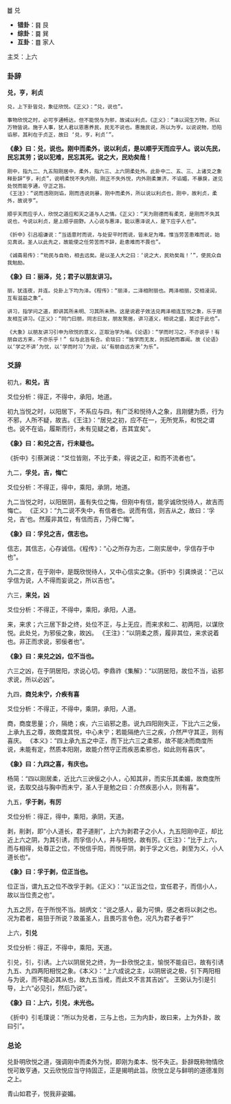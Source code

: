 ䷹ 兑

+ **错卦**：䷳ 艮
+ **综卦**：䷸ 巽
+ **互卦**：䷤ 家人

主爻：上六

### 卦辞

**兑，亨，利贞**

```
兑，上下卦皆兑，象征欣悦。《正义》：“兑，说也”。

事物欣悦之时，必可亨通畅达，但不能悦与为邪，故诫以利贞。《正义》：“泽以润生万物，所以万物皆说。施于人事，犹人君以恩惠养民，民无不说也。惠施民说，所以为亨。以说说物，恐陷谄邪，其利在于贞正，故曰 ‘兑，亨，利贞’”。
```

**《彖》曰：兑，说也。刚中而柔外，说以利贞，是以顺乎天而应乎人。说以先民，民忘其劳；说以犯难，民忘其死。说之大，民劝矣哉！**

```
刚中，指九二、九五阳刚居中，柔外，指六三、上六阴柔处外。此卦中二、五、三、上诸爻之象释卦辞“亨，利贞”，说明柔悦不失内刚，刚正不失外悦，内外刚柔兼济，不谄媚，不暴戾，遂见处悦而能亨通，守正之旨。
《王注》：“说而违刚则谄，刚而违说则暴，刚中而柔外，所以说以利贞也，刚中，故利贞，柔外，故说亨”。

顺乎天而应乎人，欣悦之道应和天之道与人之情。《正义》：“天为刚德而有柔克，是刚而不失其说也，今说以利贞，是上顺乎田野。人心说与惠泽，能以惠泽说人，是下应乎人也”。

《折中》引吕祖谦说：“当适意时而说，与处安平时而说，皆未足为难。惟当劳苦患难而说，始见真说。圣人以此先之，故能使之任劳苦而不辞，赴患难而不畏也”。

《诚斋易传》：“劝民与自劝，相去远矣。是以圣人大之曰：‘说之大，民劝矣哉！’”，使民众自我勉励。
```

**《象》曰：丽泽，兑；君子以朋友讲习。**

```
丽，犹连夜，并连。兑卦上下均为泽。《程传》：“丽泽，二泽相附丽也。两泽相丽，交相浸润，互有滋益之象”。

讲习，指学问之道，即讲其所未明、习其所未熟。这是说君子效法兑两泽相连互悦之象，乐于朋友相互讲习。《正义》：“同门曰朋，同志曰友，朋友聚居，讲习道义，相说之盛，莫过于此也”。

《大象》以朋友讲习引申为欣悦的意义，正取治学为喻。《论语》：“学而时习之，不亦说乎！有朋自远方来，不亦乐乎！” 似与此旨有合。俞琰曰：“独学而无友，则孤陋而寡闻。故《论语》以‘学之不讲’为忧，以‘学而时习’为说，以‘有朋自远方来’为乐”。
```

### 爻辞

初九，**和兑，吉**

爻位分析：得正，不得中，承阳，地道。

初九当悦之时，以阳居下，不系应与四，有广泛和悦待人之象，且刚健为质，行为不邪，人所不疑，故吉。《王注》：“居兑之初，应不在一，无所党系，和悦之谓也。说不在谄，履斯而行，未有见疑之者，吉其宜矣”。

**《象》曰：和兑之吉，行未疑也。**

《折中》引蔡渊说：“爻位皆刚，不比于柔，得说之正，和而不流者也”。


九二，**孚兑，吉，悔亡**

爻位分析：不得正，得中，乘阳，承阴，地道。

九二当悦之时，以阳居阴，虽有失位之悔，但刚中有信，能孚诚欣悦待人，故吉而悔亡。
《正义》：“九二说不失中，有信者也。说而有信，则吉从之，故曰：‘孚兑，吉’也。然履非其位，有信而吉，乃得亡悔”。

**《象》曰：孚兑之吉，信志也。**

信志，其信志，心存诚信。《程传》：“心之所存为志，二刚实居中，孚信存于中也”。

九二之言，在于刚中，是既欣悦待人，又中心信实之象。《折中》引龚焕说：“己以孚信为说，人不得而妄说之，所以吉也”。

六三，**来兑，凶**

爻位分析：不得正，不得中，乘阳，承阳，人道。

来，来求；六三居下卦之终，处位不正，与上无应，而来求和二、初两阳，以谋欣悦。此处兑，为邪佞之象，故凶。
《王注》：“以阴柔之质，履非其位，来求说着也。非正而求说，邪佞者也”。

**《象》曰：来兑之凶，位不当也。**

六三之凶，在于阴居阳，求说心切。李鼎祚《集解》：“以阴居阳，故位不当，谄邪求说，所以必凶”。

九四，**商兑未宁，介疾有喜**

爻位分析：不得正，不得中，乘阴，承阳，人道。

商，商度思量；介，隔绝；疾，六三谄邪之患。说九四阳刚失正，下比六三之佞，上承九五之尊，故商度其悦，中心未宁；若能隔绝六三之疾，介然严守其正，则有喜庆。
《本义》：“四上承九五之中正，而下比六三之柔邪，故不能决而商度所说，未能有定，然质本阳刚，故能介然守正而疾恶柔邪也，如此则有喜庆”。

**《象》曰：九四之喜，有庆也。**

杨简：“四以刚居柔，近比六三谀佞之小人，心知其非，而实乐其柔媚，故商度所说，去取交战与胸中而未宁，圣人于是勉之曰：介然疾恶小人，则有喜”。

九五，**孚于剥，有厉**

爻位分析：得正，得中，乘阳，承阴，天道。

剥，削剥，即“小人道长，君子道削”，上六为剥君子之小人，九五阳刚中正，却比近上六之阴，为其引诱，而孚信小人，并与相悦，故有厉。《王注》：”比于上六，而与相得，处尊正之位，不悦信乎阳，而悦乎阴，剥于孚之义也，剥至为义，小人道长也“。

**《象》曰：孚于剥，位正当也。**

位正当，谓九五之位不改孚于剥。《正义》：“以正当之位，宜任君子，而信小人，故以当位责之也”。

九五之厉，在于所悦不当。胡炳文：“说之感人，最为可惧，感之者将以剥之也。况为君者，易狃于所说？故虽圣人，且畏巧言令色，况凡为君子者乎?”

上六，**引兑**

爻位分析：得正，不得中，乘阳，天道。

引兑，引，引诱。上六以阴居兑之终，为一卦欣悦之主，愉悦不能自已，故有引诱九五、九四两阳相悦之象。《本义》：“上六成说之主，以阴居说之极，引下两阳相与为说，而不能必其从也，故九五当戒，而此爻不言其吉凶”。
王弼认为引是引导，上六“必见引，然后乃说”。


**《象》曰：上六，引兑，未光也。**

《折中》引毛璞说：“所以为兑者，三与上也，三为内卦，故曰来，上为外卦，故曰引”。

### 总论

兑卦明欣悦之道，强调刚中而柔外为悦，即刚为柔本、悦不失正。卦辞既称物情欣悦可致亨通，又云欣悦应当守持固正，正是揭明此旨。欣悦立足与鲜明的道德准则之上。

青山如君子，悦我非姿媚。

